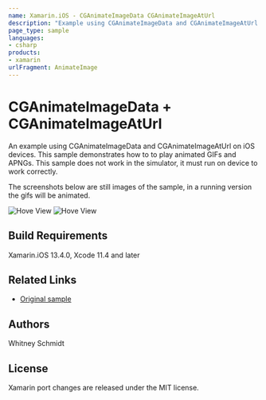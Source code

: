 ```yaml
---
name: Xamarin.iOS - CGAnimateImageData CGAnimateImageAtUrl
description: "Example using CGAnimateImageData and CGAnimateImageAtUrl on iOS devices. This sample demonstrates how to to play animated GIFs and APNGs."
page_type: sample
languages:
- csharp
products:
- xamarin
urlFragment: AnimateImage
---
```

# CGAnimateImageData + CGAnimateImageAtUrl

An example using CGAnimateImageData and CGAnimateImageAtUrl on iOS devices. This sample demonstrates how to to play animated GIFs and APNGs. This sample does not work in the simulator, it must run on device to work correctly.

The screenshots below are still images of the sample, in a running version the gifs will be animated.

![Hove View](Screenshots/ImageIOAnimation01.png)
![Hove View](Screenshots/ImageIOAnimation02.png)


## Build Requirements

Xamarin.iOS 13.4.0, Xcode 11.4 and later

## Related Links

- [Original sample](https://github.com/timonus/UIImageViewAnimatedGIF)

## Authors

Whitney Schmidt

## License

Xamarin port changes are released under the MIT license.